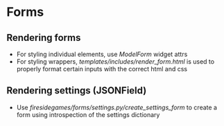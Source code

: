 # Forms

## Rendering forms

- For styling individual elements, use *ModelForm* widget attrs
- For styling wrappers, *templates/includes/render_form.html* is used to properly format certain inputs with the correct html and css


## Rendering settings (JSONField)

- Use *firesidegames/forms/settings.py/create_settings_form* to create a form using introspection of the settings dictionary
